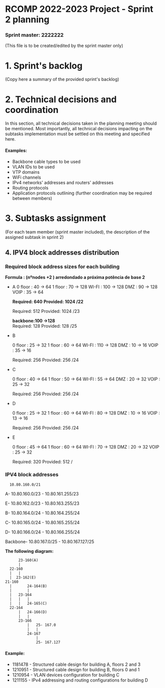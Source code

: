 RCOMP 2022-2023 Project - Sprint 2 planning
===========================================

### Sprint master: 2222222 ###
(This file is to be created/edited by the sprint master only)

# 1. Sprint's backlog #
(Copy here a summary of the provided sprint's backlog)


# 2. Technical decisions and coordination #
In this section, all technical decisions taken in the planning meeting should be mentioned. 		Most importantly, all technical decisions impacting on the subtasks implementation must be settled on this 		meeting and specified here.


#### Examples: ####
  * Backbone cable types to be used
  * VLAN IDs to be used
  * VTP domains
  * WiFi channels
  * IPv4 networks' addresses and routers' addresses
  * Routing protocols
  * Application protocols outlining (further coordination may be required between members)


# 3. Subtasks assignment #
(For each team member (sprint master included), the description of the assigned subtask in sprint 2)


## 4. IPV4 block addresses distribution

### Required block address sizes for each building

  **Formula : (nºnodes +2 ) arredondado a próxima potência de base 2**

- A
  0 floor : 40 -> 64
  1 floor : 70 -> 128
  WI-FI   : 100 -> 128
  DMZ     : 90 -> 128
  VOIP    : 35 -> 64  

  **Required: 640**
  **Provided: 1024 /22**

  Required: 512 
  Provided: 1024 /23

  **backbone:100 ->128**  
  Required: 128
  Provided: 128 /25

- B 

  0 floor : 25 -> 32
  1 floor : 60 -> 64
  WI-FI   : 110 -> 128
  DMZ     : 10 -> 16
  VOIP    : 35 -> 16

  Required: 256
  Provided: 256 /24


- C 

  0 floor : 40 -> 64
  1 floor : 50 -> 64
  WI-FI   : 55 -> 64
  DMZ     : 20 -> 32
  VOIP    : 25 -> 32

  Required: 256
  Provided: 256 /24



- D 

  0 floor : 25 -> 32
  1 floor : 60 -> 64
  WI-FI   : 80 -> 128
  DMZ     : 10 -> 16
  VOIP    : 13 -> 16

  Required: 256
  Provided: 256 /24


- E 

  0 floor : 45 -> 64
  1 floor : 60 -> 64
  WI-FI   : 70 -> 128
  DMZ     : 20 -> 32
  VOIP    : 25 -> 32

  Required: 320
  Provided: 512 /

### IPV4 block addresses
      10.80.160.0/21

A- 10.80.160.0/23 - 10.80.161.255/23

E- 10.80.162.0/23 - 10.80.163.255/23

B- 10.80.164.0/24 - 10.80.164.255/24 

C- 10.80.165.0/24 - 10.80.165.255/24 

D- 10.80.166.0/24 - 10.80.166.255/24 

Backbone- 10.80.167.0/25 - 10.80.167.127/25 



**The following diagram:**

          23-160(A)
          |
      22-160
      |   |
      |  23-162(E)
    21-160
      |       24-164(B)
      |       |
      |   23-164
      |   |   |
      |   |   24-165(C)
      22-164 
          |   24-166(D)
          |   | 
          23-166
              |   25- 167.0
              |   |
              24-167
                  | 
                  25- 167.127


#### Example: ####
  * 1181478 - Structured cable design for building A, floors 2 and 3
  * 1210951 - Structured cable design for building B, floors 0 and 1
  * 1210954 - VLAN devices configuration for building C
  * 1211155 - IPv4 addressing and routing configurations for building D
